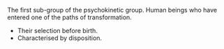 The first sub-group of the psychokinetic group. Human beings who have entered one of the paths of transformation. 
- Their selection before birth.
- Characterised by disposition.